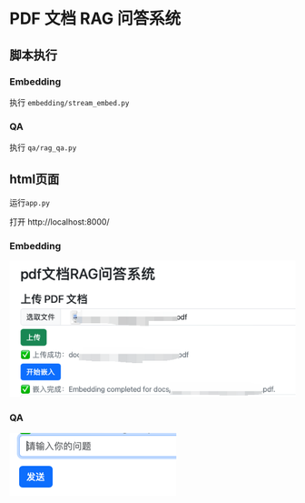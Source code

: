 # PDF 文档 RAG 问答系统

## 脚本执行

### Embedding

执行 `embedding/stream_embed.py`

### QA

执行 `qa/rag_qa.py`

## html页面

运行`app.py`

打开 http://localhost:8000/

### Embedding

![alt text](Embedding.png)

### QA

![alt text](QA.png)